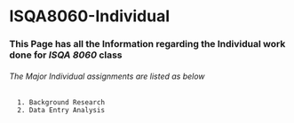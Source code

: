 # ISQA8060-Individual

### This Page has all the Information regarding the Individual work done for _**ISQA 8060**_ class
###### The Major Individual assignments are listed as below

      1. Background Research
      2. Data Entry Analysis
